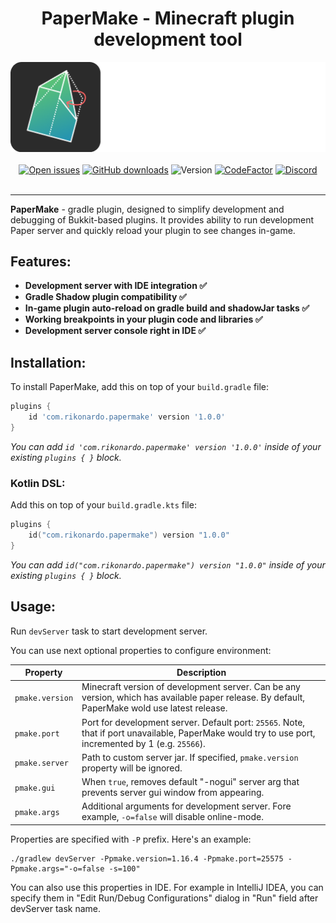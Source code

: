 <div align="center"><h1>PaperMake - Minecraft plugin development tool</h1></div>

<div align="center"><img alt="Logo" src="logo.png"/></div>

<br>

<div align="center">
    <a href="https://github.com/Rikonardo/PaperMake/issues"><img alt="Open issues" src="https://img.shields.io/github/issues-raw/Rikonardo/PaperMake"/></a>
    <a href="https://github.com/Rikonardo/PaperMake/releases/latest"><img alt="GitHub downloads" src="https://img.shields.io/github/downloads/Rikonardo/PaperMake/total"></a>
    <img alt="Version" src="https://img.shields.io/maven-metadata/v?metadataUrl=https%3A%2F%2Fmaven.rikonardo.com%2Freleases%2Fcom%2Frikonardo%2Fpapermake%2FPaperMake%2Fmaven-metadata.xml"/>
    <a href="https://www.codefactor.io/repository/github/rikonardo/papermake"><img alt="CodeFactor" src="https://www.codefactor.io/repository/github/rikonardo/papermake/badge"/></a>
    <a href="https://discord.gg/zYRTPa3FnQ"><img alt="Discord" src="https://img.shields.io/discord/982967258013896734?color=%237289DA&label=discord&logo=discord&logoColor=%237289DA"></a>
</div>

<br>

<hr>

**PaperMake** - gradle plugin, designed to simplify development and debugging of Bukkit-based plugins. It provides ability to run development Paper server and quickly reload your plugin to see changes in-game.

## Features:
- **Development server with IDE integration ✅**
- **Gradle Shadow plugin compatibility ✅**
- **In-game plugin auto-reload on gradle build and shadowJar tasks ✅**
- **Working breakpoints in your plugin code and libraries ✅**
- **Development server console right in IDE ✅**

## Installation:
To install PaperMake, add this on top of your `build.gradle` file:

```groovy
plugins {
    id 'com.rikonardo.papermake' version '1.0.0'
}
```

*You can add `id 'com.rikonardo.papermake' version '1.0.0'` inside of your existing `plugins { }` block.*

### Kotlin DSL:
Add this on top of your `build.gradle.kts` file:

```kotlin
plugins {
    id("com.rikonardo.papermake") version "1.0.0"
}
```

*You can add `id("com.rikonardo.papermake") version "1.0.0"` inside of your existing `plugins { }` block.*

## Usage:
Run `devServer` task to start development server.

You can use next optional properties to configure environment:

| Property        | Description                                                                                                                                           |
|-----------------|-------------------------------------------------------------------------------------------------------------------------------------------------------|
| `pmake.version` | Minecraft version of development server. Can be any version, which has available paper release. By default, PaperMake wold use latest release.        |
| `pmake.port`    | Port for development server. Default port: `25565`. Note, that if port unavailable, PaperMake would try to use port, incremented by 1 (e.g. `25566`). |
| `pmake.server`  | Path to custom server jar. If specified, `pmake.version` property will be ignored.                                                                    |
| `pmake.gui`     | When `true`, removes default "-nogui" server arg that prevents server gui window from appearing.                                                      |
| `pmake.args`    | Additional arguments for development server. Fore example, `-o=false` will disable online-mode.                                                       |

Properties are specified with `-P` prefix. Here's an example:
```shell
./gradlew devServer -Ppmake.version=1.16.4 -Ppmake.port=25575 -Ppmake.args="-o=false -s=100"
```

You can also use this properties in IDE. For example in IntelliJ IDEA, you can specify them in "Edit Run/Debug Configurations" dialog in "Run" field after devServer task name.
